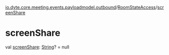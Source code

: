 [io.dyte.core.meeting.events.payloadmodel.outbound](../index.md)/[RoomStateAccess](index.md)/[screenShare](screen-share.md)

# screenShare


val [screenShare](screen-share.md): [String](https://kotlinlang.org/api/latest/jvm/stdlib/kotlin/-string/index.html)? = null
